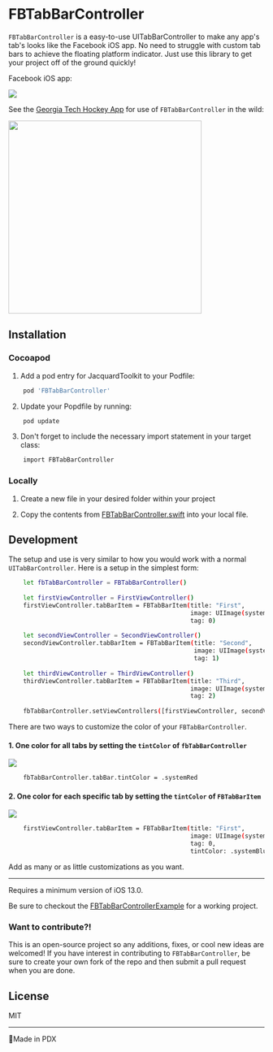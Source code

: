 # FBTabBarController

`FBTabBarController` is a easy-to-use UITabBarController to make any app's tab's looks like the Facebook iOS app. No need to struggle with custom tab bars to achieve the floating platform indicator. Just use this library to get your project off of the ground quickly!

Facebook iOS app:

<img src="https://media.giphy.com/media/iDBudPIGhwfysYTiuu/giphy.gif">

See the [Georgia Tech Hockey App](https://github.com/calebrudnicki/gthockey-iOS) for use of `FBTabBarController` in the wild:

<img src="https://media.giphy.com/media/kdKmtP9Y8XYJJ63BHs/giphy.gif" height="380px">

## Installation

### Cocoapod

1. Add a pod entry for JacquardToolkit to your Podfile: 
```sh
    pod 'FBTabBarController'
```
2. Update your Popdfile by running:
```sh
    pod update
```
3. Don't forget to include the necessary import statement in your target class:
```sh
    import FBTabBarController
```

### Locally

1. Create a new file in your desired folder within your project

2. Copy the contents from [FBTabBarController.swift](https://github.com/calebrudnicki/FBTabBarController/blob/master/FBTabBarController/FBTabBarController/FBTabBarController.swift) into your local file.

## Development

The setup and use is very similar to how you would work with a normal `UITabBarController`. Here is a setup in the simplest form:

```sh
    let fbTabBarController = FBTabBarController()
    
    let firstViewController = FirstViewController()
    firstViewController.tabBarItem = FBTabBarItem(title: "First",
                                                  image: UIImage(systemName: "1.circle.fill"),
                                                  tag: 0)
       
    let secondViewController = SecondViewController()
    secondViewController.tabBarItem = FBTabBarItem(title: "Second",
                                                   image: UIImage(systemName: "2.circle.fill"),
                                                   tag: 1)
        
    let thirdViewController = ThirdViewController()
    thirdViewController.tabBarItem = FBTabBarItem(title: "Third",
                                                  image: UIImage(systemName: "3.circle.fill"),
                                                  tag: 2)
        
    fbTabBarController.setViewControllers([firstViewController, secondViewController, thirdViewController], animated: true)
```

There are two ways to customize the color of your `FBTabBarController`.

#### 1. One color for all tabs by setting the `tintColor` of `fbTabBarController`
<img src="https://media.giphy.com/media/j2kIrMJCKxIsoVR4yk/giphy.gif">

```sh
    fbTabBarController.tabBar.tintColor = .systemRed
```

#### 2. One color for each specific tab by setting the `tintColor` of `FBTabBarItem`
<img src="https://media.giphy.com/media/htXh82hSZc9A830tkd/giphy.gif">

```sh
    firstViewController.tabBarItem = FBTabBarItem(title: "First",
                                                  image: UIImage(systemName: "1.circle.fill"),
                                                  tag: 0,
                                                  tintColor: .systemBlue)
```

Add as many or as little customizations as you want.

---

Requires a minimum version of iOS 13.0.

Be sure to checkout the [FBTabBarControllerExample](https://github.com/calebrudnicki/FBTabBarController/tree/master/FBTabBarControllerExample) for a working project.

### Want to contribute?!
This is an open-source project so any additions, fixes, or cool new ideas are welcomed! If you have interest in contributing to `FBTabBarController`, be sure to create your own fork of the repo and then submit a pull request when you are done.

License
----
MIT

---

📍Made in PDX
